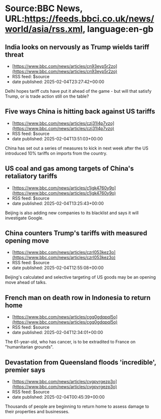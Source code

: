 # Source:BBC News, URL:https://feeds.bbci.co.uk/news/world/asia/rss.xml, language:en-gb

## India looks on nervously as Trump wields tariff threat
 - [https://www.bbc.com/news/articles/cn93eyp5r2zo](https://www.bbc.com/news/articles/cn93eyp5r2zo)
 - RSS feed: $source
 - date published: 2025-02-04T23:27:42+00:00

Delhi hopes tariff cuts have put it ahead of the game - but will that satisfy Trump, or is trade action still on the table?

## Five ways China is hitting back against US tariffs
 - [https://www.bbc.com/news/articles/czj31l4p7vzo](https://www.bbc.com/news/articles/czj31l4p7vzo)
 - RSS feed: $source
 - date published: 2025-02-04T13:51:03+00:00

China has set out a series of measures to kick in next week after the US introduced 10% tariffs on imports from the country.

## US coal and gas among targets of China's retaliatory tariffs
 - [https://www.bbc.com/news/articles/c1jgk4760y9o](https://www.bbc.com/news/articles/c1jgk4760y9o)
 - RSS feed: $source
 - date published: 2025-02-04T13:25:43+00:00

Beijing is also adding new companies to its blacklist and says it will investigate Google.

## China counters Trump's tariffs with measured opening move
 - [https://www.bbc.com/news/articles/czrl053kez3o](https://www.bbc.com/news/articles/czrl053kez3o)
 - RSS feed: $source
 - date published: 2025-02-04T12:55:08+00:00

Beijing's calculated and selective targeting of US goods may be an opening move ahead of talks.

## French man on death row in Indonesia to return home
 - [https://www.bbc.com/news/articles/cgq0gdqpql5o](https://www.bbc.com/news/articles/cgq0gdqpql5o)
 - RSS feed: $source
 - date published: 2025-02-04T12:34:01+00:00

The 61-year-old, who has cancer, is to be extradited to France on "humanitarian grounds".

## Devastation from Queensland floods 'incredible', premier says
 - [https://www.bbc.com/news/articles/cvgpvrgezp3o](https://www.bbc.com/news/articles/cvgpvrgezp3o)
 - RSS feed: $source
 - date published: 2025-02-04T00:45:39+00:00

Thousands of people are beginning to return home to assess damage to their properties and businesses.

